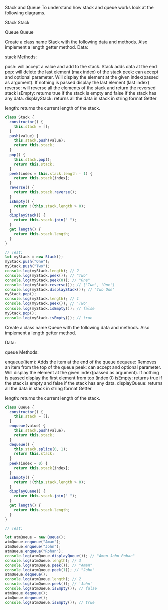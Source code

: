 Stack and Queue
To understand how stack and queue works look at the following diagrams.

Stack Stack

Queue Queue

Create a class name Stack with the following data and methods. Also implement a length getter method.
Data:

stack
Methods:

push: will accept a value and add to the stack. Stack adds data at the end
pop: will delete the last element (max index) of the stack
peek: can accept and optional parameter. Will display the element at the given index(passed as argument). If nothing is passed display the last element (last index)
reverse: will reverse all the elements of the stack and return the reversed stack
isEmpty: returns true if the stack is empty and false if the stack has any data.
displayStack: returns all the data in stack in string format
Getter

length: returns the current length of the stack.

```js
class Stack {
  constructor() {
    this.stack = [];
  }
  push(value) {
    this.stack.push(value);
    return this.stack;
  }
  pop() {
    this.stack.pop();
    return this.stack;
  }
  peek(index = this.stack.length - 1) {
    return this.stack[index];
  }
  reverse() {
    return this.stack.reverse();
  }
  isEmpty() {
    return !(this.stack.length > 0);
  }
  displayStack() {
    return this.stack.join(" ");
  }
  get length() {
    return this.stack.length;
  }
}

// Test;
let myStack = new Stack();
myStack.push("One");
myStack.push("Two");
console.log(myStack.length); // 2
console.log(myStack.peek()); // "Two"
console.log(myStack.peek(0)); // "One"
console.log(myStack.reverse()); // ['Two', 'One']
console.log(myStack.displayStack()); // 'Two One'
myStack.pop();
console.log(myStack.length); // 1
console.log(myStack.peek()); // 'Two'
console.log(myStack.isEmpty()); // false
myStack.pop();
console.log(myStack.isEmpty()); // true
```

Create a class name Queue with the following data and methods. Also implement a length getter method.

Data:

queue
Methods:

enqueue(item): Adds the item at the end of the queue
dequeue: Removes an item from the top of the queue
peek: can accept and optional parameter. Will display the element at the given index(passed as argument). If nothing is passed display the first element from top (index 0)
isEmpty: returns true if the stack is empty and false if the stack has any data.
displayQueue: returns all the data in stack in string format
Getter

length: returns the current length of the stack.

```js
class Queue {
  constructor() {
    this.stack = [];
  }
  enqueue(value) {
    this.stack.push(value);
    return this.stack;
  }
  dequeue() {
    this.stack.splice(0, 1);
    return this.stack;
  }
  peek(index = 0) {
    return this.stack[index];
  }
  isEmpty() {
    return !(this.stack.length > 0);
  }
  displayQueue() {
    return this.stack.join(" ");
  }
  get length() {
    return this.stack.length;
  }
}

// Test;

let atmQueue = new Queue();
atmQueue.enqueue("Aman");
atmQueue.enqueue("John");
atmQueue.enqueue("Rohan");
console.log(atmQueue.displayQueue()); // "Aman John Rohan"
console.log(atmQueue.length); // 3
console.log(atmQueue.peek()); // "Aman"
console.log(atmQueue.peek(1)); // "John"
atmQueue.dequeue();
console.log(atmQueue.length); // 2
console.log(atmQueue.peek()); // 'John'
console.log(atmQueue.isEmpty()); // false
atmQueue.dequeue();
atmQueue.dequeue();
console.log(atmQueue.isEmpty()); // true
```
